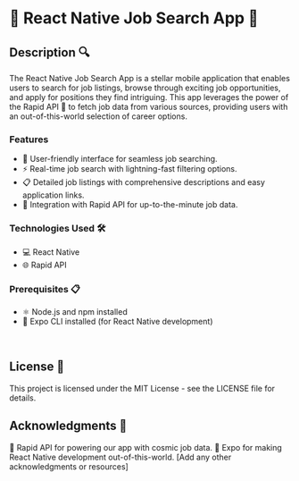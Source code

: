 # 🚀 React Native Job Search App 🌟


## Description 🔍

The React Native Job Search App is a stellar mobile application that enables users to search for job listings, browse through exciting job opportunities, and apply for positions they find intriguing. This app leverages the power of the Rapid API 🚀 to fetch job data from various sources, providing users with an out-of-this-world selection of career options.

### Features 

- 📱 User-friendly interface for seamless job searching.
- ⚡ Real-time job search with lightning-fast filtering options.
- 📋 Detailed job listings with comprehensive descriptions and easy application links.
- 🚀 Integration with Rapid API for up-to-the-minute job data.

### Technologies Used 🛠️

- 💻 React Native
- 🌐 Rapid API


### Prerequisites 📋

- ⚛️ Node.js and npm installed
- 🔧 Expo CLI installed (for React Native development)

</br>




## License 📜
This project is licensed under the MIT License - see the LICENSE file for details.


## Acknowledgments 🙏
🚀 Rapid API for powering our app with cosmic job data.
🌌 Expo for making React Native development out-of-this-world.
[Add any other acknowledgments or resources]
